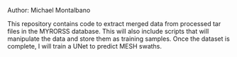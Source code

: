 Author: Michael Montalbano

This repository contains code to extract merged data from processed tar files in the MYRORSS database.
This will also include scripts that will manipulate the data and store them as training samples.
Once the dataset is complete, I will train a UNet to predict MESH swaths. 
